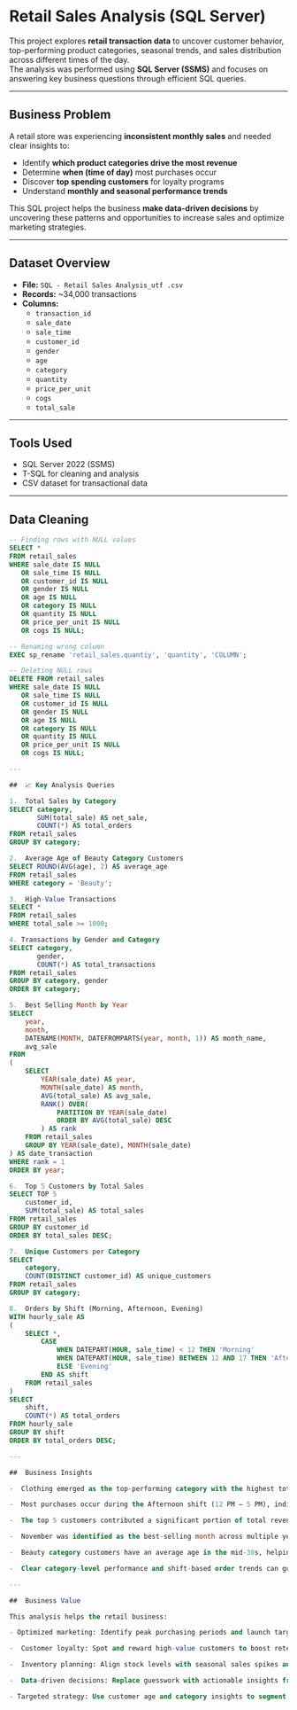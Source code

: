 # Retail Sales Analysis (SQL Server)

This project explores **retail transaction data** to uncover customer behavior, top-performing product categories, seasonal trends, and sales distribution across different times of the day.  
The analysis was performed using **SQL Server (SSMS)** and focuses on answering key business questions through efficient SQL queries.

---

##  Business Problem

A retail store was experiencing **inconsistent monthly sales** and needed clear insights to:
- Identify **which product categories drive the most revenue** 
- Determine **when (time of day)** most purchases occur 
- Discover **top spending customers** for loyalty programs  
- Understand **monthly and seasonal performance trends** 

This SQL project helps the business **make data-driven decisions** by uncovering these patterns and opportunities to increase sales and optimize marketing strategies.

---

##  Dataset Overview

- **File:** `SQL - Retail Sales Analysis_utf .csv`  
- **Records:** ~34,000 transactions  
- **Columns:**
  - `transaction_id`  
  - `sale_date`  
  - `sale_time`  
  - `customer_id`  
  - `gender`  
  - `age`  
  - `category`  
  - `quantity`  
  - `price_per_unit`  
  - `cogs`  
  - `total_sale`

---

##  Tools Used

- SQL Server 2022 (SSMS)  
- T-SQL for cleaning and analysis  
- CSV dataset for transactional data

---

##  Data Cleaning

```sql
-- Finding rows with NULL values
SELECT * 
FROM retail_sales
WHERE sale_date IS NULL 
   OR sale_time IS NULL 
   OR customer_id IS NULL 
   OR gender IS NULL 
   OR age IS NULL 
   OR category IS NULL 
   OR quantity IS NULL 
   OR price_per_unit IS NULL
   OR cogs IS NULL;

-- Renaming wrong column
EXEC sp_rename 'retail_sales.quantiy', 'quantity', 'COLUMN';

-- Deleting NULL rows
DELETE FROM retail_sales
WHERE sale_date IS NULL 
   OR sale_time IS NULL 
   OR customer_id IS NULL 
   OR gender IS NULL 
   OR age IS NULL 
   OR category IS NULL 
   OR quantity IS NULL 
   OR price_per_unit IS NULL 
   OR cogs IS NULL;

---

##  📈 Key Analysis Queries

1.  Total Sales by Category
SELECT category,
       SUM(total_sale) AS net_sale,
       COUNT(*) AS total_orders
FROM retail_sales
GROUP BY category;

2.  Average Age of Beauty Category Customers
SELECT ROUND(AVG(age), 2) AS average_age
FROM retail_sales
WHERE category = 'Beauty';

3.  High-Value Transactions
SELECT *
FROM retail_sales
WHERE total_sale >= 1000;

4. Transactions by Gender and Category
SELECT category,
       gender,
       COUNT(*) AS total_transactions
FROM retail_sales
GROUP BY category, gender
ORDER BY category;

5.  Best Selling Month by Year
SELECT 
    year,
    month,
    DATENAME(MONTH, DATEFROMPARTS(year, month, 1)) AS month_name,
    avg_sale
FROM 
(
    SELECT 
        YEAR(sale_date) AS year,
        MONTH(sale_date) AS month,
        AVG(total_sale) AS avg_sale,
        RANK() OVER(
            PARTITION BY YEAR(sale_date) 
            ORDER BY AVG(total_sale) DESC
        ) AS rank
    FROM retail_sales
    GROUP BY YEAR(sale_date), MONTH(sale_date)
) AS date_transaction
WHERE rank = 1
ORDER BY year;

6.  Top 5 Customers by Total Sales
SELECT TOP 5
    customer_id,
    SUM(total_sale) AS total_sales
FROM retail_sales
GROUP BY customer_id
ORDER BY total_sales DESC;

7.  Unique Customers per Category
SELECT 
    category,    
    COUNT(DISTINCT customer_id) AS unique_customers
FROM retail_sales
GROUP BY category;

8.  Orders by Shift (Morning, Afternoon, Evening)
WITH hourly_sale AS
(
    SELECT *,
        CASE 
            WHEN DATEPART(HOUR, sale_time) < 12 THEN 'Morning'
            WHEN DATEPART(HOUR, sale_time) BETWEEN 12 AND 17 THEN 'Afternoon'
            ELSE 'Evening'
        END AS shift
    FROM retail_sales
)
SELECT 
    shift,
    COUNT(*) AS total_orders
FROM hourly_sale
GROUP BY shift
ORDER BY total_orders DESC;

---

##  Business Insights 

-  Clothing emerged as the top-performing category with the highest total sales.

-  Most purchases occur during the Afternoon shift (12 PM – 5 PM), indicating the best time to launch promotions and campaigns.

-  The top 5 customers contributed a significant portion of total revenue — ideal for loyalty or referral programs.

-  November was identified as the best-selling month across multiple years, suggesting seasonal shopping trends.

-  Beauty category customers have an average age in the mid-30s, helping define the target customer segment.

-  Clear category-level performance and shift-based order trends can guide better marketing and inventory planning.

---

##  Business Value

This analysis helps the retail business:

- Optimized marketing: Identify peak purchasing periods and launch targeted campaigns.

-  Customer loyalty: Spot and reward high-value customers to boost retention.

-  Inventory planning: Align stock levels with seasonal sales spikes and top-selling categories.

-  Data-driven decisions: Replace guesswork with actionable insights from real transaction data.

- Targeted strategy: Use customer age and category insights to segment audiences and personalize offers.

